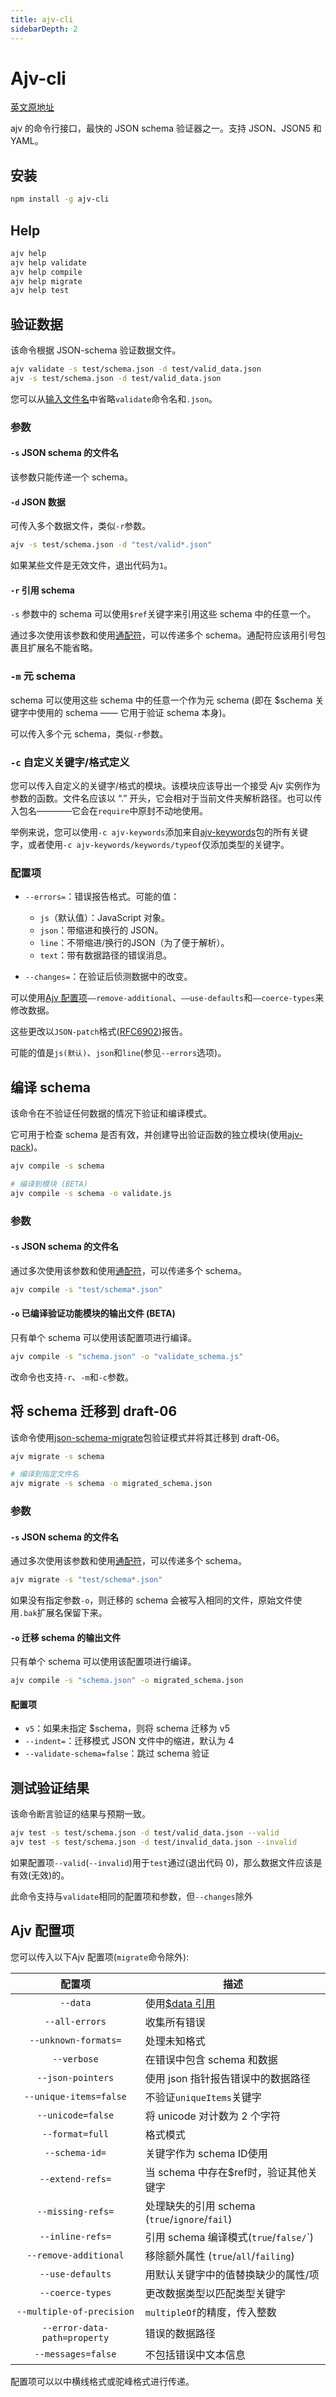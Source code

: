 ```yaml
---
title: ajv-cli
sidebarDepth: 2
---
```


# Ajv-cli <Badge text="v 3.2.1" />

[英文原地址](https://github.com/ajv-validator/ajv-cli#compile-schemas)

ajv 的命令行接口，最快的 JSON schema 验证器之一。支持 JSON、JSON5 和 YAML。

## 安装

```bash
npm install -g ajv-cli
```

## Help

```bash
ajv help
ajv help validate
ajv help compile
ajv help migrate
ajv help test
```

## 验证数据

该命令根据 JSON-schema 验证数据文件。

```bash
ajv validate -s test/schema.json -d test/valid_data.json
ajv -s test/schema.json -d test/valid_data.json
```

您可以从[输入文件名](https://nodejs.org/api/modules.html#modules_file_modules)中省略`validate`命令名和`.json`。

### 参数

#### `-s` JSON schema 的文件名

该参数只能传递一个 schema。

#### `-d` JSON 数据

可传入多个数据文件，类似`-r`参数。

```bash
ajv -s test/schema.json -d "test/valid*.json"
```

如果某些文件是无效文件，退出代码为`1`。

#### `-r` 引用 schema

`-s` 参数中的 schema 可以使用`$ref`关键字来引用这些 schema 中的任意一个。

通过多次使用该参数和使用[通配符](https://github.com/isaacs/node-glob#glob-primer)，可以传递多个 schema。通配符应该用引号包裹且扩展名不能省略。

### `-m` 元 schema

schema 可以使用这些 schema 中的任意一个作为元 schema (即在 $schema 关键字中使用的 schema —— 它用于验证 schema 本身)。

可以传入多个元 schema，类似`-r`参数。

### `-c` 自定义关键字/格式定义

您可以传入自定义的关键字/格式的模块。该模块应该导出一个接受 Ajv 实例作为参数的函数。文件名应该以 “.” 开头，它会相对于当前文件夹解析路径。也可以传入包名————它会在`require`中原封不动地使用。

举例来说，您可以使用`-c ajv-keywords`添加来自[ajv-keywords](https://github.com/epoberezkin/ajv-keywords)包的所有关键字，或者使用`-c ajv-keywords/keywords/typeof`仅添加类型的关键字。

### 配置项

- `--errors=`：错误报告格式。可能的值：
    - `js`（默认值）：JavaScript 对象。
    - `json`：带缩进和换行的 JSON。
    - `line`：不带缩进/换行的JSON（为了便于解析）。
    - `text`：带有数据路径的错误消息。

- `--changes=`：在验证后侦测数据中的改变。
  
可以使用[Ajv 配置项](https://github.com/ajv-validator/ajv-cli#ajv-options)`——remove-additional`、`——use-defaults`和`——coerce-types`来修改数据。

这些更改以`JSON-patch`格式([RFC6902](https://tools.ietf.org/html/rfc6902))报告。

可能的值是`js(默认)`、`json`和`line`(参见`--errors`选项)。

## 编译 schema

该命令在不验证任何数据的情况下验证和编译模式。

它可用于检查 schema 是否有效，并创建导出验证函数的独立模块(使用[ajv-pack](https://github.com/epoberezkin/ajv-pack))。

```bash
ajv compile -s schema

# 编译到模块 (BETA)
ajv compile -s schema -o validate.js
```

### 参数

#### `-s` JSON schema 的文件名

通过多次使用该参数和使用[通配符](https://github.com/isaacs/node-glob#glob-primer)，可以传递多个 schema。

```bash
ajv compile -s "test/schema*.json"
```

#### `-o` 已编译验证功能模块的输出文件 (BETA)

只有单个 schema 可以使用该配置项进行编译。

```bash
ajv compile -s "schema.json" -o "validate_schema.js"
```

改命令也支持`-r`、`-m`和`-c`参数。

## 将 schema 迁移到 draft-06

该命令使用[json-schema-migrate](https://github.com/epoberezkin/json-schema-migrate)包验证模式并将其迁移到 draft-06。

```bash
ajv migrate -s schema

# 编译到指定文件名
ajv migrate -s schema -o migrated_schema.json
```

### 参数

#### `-s` JSON schema 的文件名

通过多次使用该参数和使用[通配符](https://github.com/isaacs/node-glob#glob-primer)，可以传递多个 schema。

```bash
ajv migrate -s "test/schema*.json"
```

如果没有指定参数`-o`，则迁移的 schema 会被写入相同的文件，原始文件使用`.bak`扩展名保留下来。

#### `-o` 迁移 schema 的输出文件

只有单个 schema 可以使用该配置项进行编译。

```bash
ajv compile -s "schema.json" -o migrated_schema.json
```

#### **配置项**

- `v5`：如果未指定 $schema，则将 schema 迁移为 v5
- `--indent=`：迁移模式 JSON 文件中的缩进，默认为 4
- `--validate-schema=false`：跳过 schema 验证


## 测试验证结果

该命令断言验证的结果与预期一致。

```bash
ajv test -s test/schema.json -d test/valid_data.json --valid
ajv test -s test/schema.json -d test/invalid_data.json --invalid
```

如果配置项`--valid`(`--invalid`)用于`test`通过(退出代码 0)，那么数据文件应该是有效(无效)的。

此命令支持与`validate`相同的配置项和参数，但`--changes`除外


## Ajv 配置项

您可以传入以下Ajv 配置项(`migrate`命令除外):

| 配置项 | 描述 |
|:---:|----|
| `--data` | 使用[$data 引用](https://github.com/epoberezkin/ajv#data-reference) |
| `--all-errors` | 收集所有错误 |
| `--unknown-formats=` | 处理未知格式 |
| `--verbose` | 在错误中包含 schema 和数据 |
| `--json-pointers` | 使用 json 指针报告错误中的数据路径 |
| `--unique-items=false` | 不验证`uniqueItems`关键字 |
| `--unicode=false` | 将 unicode 对计数为 2 个字符 |
| `--format=full` | 格式模式 |
| `--schema-id=` | 关键字作为 schema ID使用 |
| `--extend-refs=` | 当 schema 中存在$ref时，验证其他关键字  |
| `--missing-refs=` | 处理缺失的引用 schema (`true`/`ignore`/`fail`)  |
| `--inline-refs=` | 引用 schema 编译模式(`true`/`false/`<number>`) |
| `--remove-additional` | 移除额外属性 (`true`/`all`/`failing`) |
| `--use-defaults` | 用默认关键字中的值替换缺少的属性/项 |
| `--coerce-types` | 更改数据类型以匹配类型关键字 |
| `--multiple-of-precision` | `multipleOf`的精度，传入整数 |
| `--error-data-path=property` | 错误的数据路径 |
| `--messages=false` | 不包括错误中文本信息 |

配置项可以以中横线格式或驼峰格式进行传递。


















